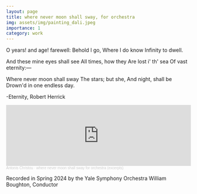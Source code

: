 ```yaml
---
layout: page
title: where never moon shall sway, for orchestra
img: assets/img/painting_dali.jpeg
importance: 1
category: work
---
```


O years!  and age!  farewell:
Behold I go,
Where I do know
Infinity to dwell.

And these mine eyes shall see
All times, how they
Are lost i' th' sea
Of vast eternity:—

Where never moon shall sway
The stars; but she,
And night, shall be
Drown'd in one endless day.

-Eternity, Robert Herrick  

<iframe width="100%" height="166" scrolling="no" frameborder="no" allow="autoplay" src="https://w.soundcloud.com/player/?url=https%3A//api.soundcloud.com/tracks/1772664777&color=%23ff5500&auto_play=false&hide_related=false&show_comments=true&show_user=true&show_reposts=false&show_teaser=true"></iframe><div style="font-size: 10px; color: #cccccc;line-break: anywhere;word-break: normal;overflow: hidden;white-space: nowrap;text-overflow: ellipsis; font-family: Interstate,Lucida Grande,Lucida Sans Unicode,Lucida Sans,Garuda,Verdana,Tahoma,sans-serif;font-weight: 100;"><a href="https://soundcloud.com/antonis-christou-813126471" title="Antonis Christou" target="_blank" style="color: #cccccc; text-decoration: none;">Antonis Christou</a> · <a href="https://soundcloud.com/antonis-christou-813126471/where-never-moon-shall-sway-for-orchestra" title="where never moon shall sway for orchestra (excerpts)" target="_blank" style="color: #cccccc; text-decoration: none;">where never moon shall sway for orchestra (excerpts)</a></div>



Recorded in Spring 2024 by the Yale Symphony Orchestra
William Boughton, Conductor  